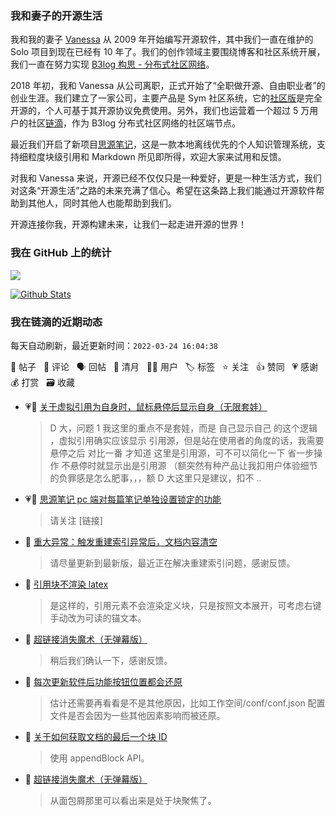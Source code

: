 ### 我和妻子的开源生活

我和我的妻子 [Vanessa](https://github.com/Vanessa219) 从 2009 年开始编写开源软件，其中我们一直在维护的 Solo 项目到现在已经有 10 年了。我们的创作领域主要围绕博客和社区系统开展，我们一直在努力实现 [B3log 构思 - 分布式社区网络](https://ld246.com/article/1546941897596)。

2018 年初，我和 Vanessa 从公司离职，正式开始了“全职做开源、自由职业者”的创业生涯。我们建立了一家公司，主要产品是 Sym 社区系统，它的[社区版](https://github.com/88250/symphony)是完全开源的，个人可基于其开源协议免费使用。另外，我们也运营着一个超过 5 万用户的社区[链滴](https://ld246.com)，作为 B3log 分布式社区网络的社区端节点。

最近我们开启了新项目[思源笔记](https://github.com/siyuan-note/siyuan)，这是一款本地离线优先的个人知识管理系统，支持细粒度块级引用和 Markdown 所见即所得，欢迎大家来试用和反馈。

对我和 Vanessa 来说，开源已经不仅仅只是一种爱好，更是一种生活方式，我们对这条“开源生活”之路的未来充满了信心。希望在这条路上我们能通过开源软件帮助到其他人，同时其他人也能帮助到我们。

开源连接你我，开源构建未来，让我们一起走进开源的世界！

### 我在 GitHub 上的统计

<a title="Hits" target="_blank" href="https://github.com/88250/88250"><img src="https://hits.b3log.org/88250/88250.svg"></a>

[![Github Stats](https://github-readme-stats.vercel.app/api?username=88250&theme=tokyonight&show_icons=true)](https://github.com/88250)

<!--events start -->

### 我在链滴的近期动态

每天自动刷新，最近更新时间：`2022-03-24 16:04:38`

📝 帖子 &nbsp; 💬 评论 &nbsp; 🗣 回帖 &nbsp; 🌙 清月 &nbsp; 👨‍💻 用户 &nbsp; 🏷️ 标签 &nbsp; ⭐️ 关注 &nbsp; 👍 赞同 &nbsp; 💗 感谢 &nbsp; 💰 打赏 &nbsp; 🗃 收藏

* 💗💬 [关于虚拟引用为自身时，鼠标悬停后显示自身（无限套娃）](https://ld246.com/article/1648035940040/comment/1648107814929#comments)

  > D 大，问题 1 我这里的重点不是套娃，而是 自己显示自己 的这个逻辑 ，虚拟引用确实应该显示 引用源，但是站在使用者的角度的话，我需要悬停之后 对比一番 才知道 这里是引用源，可不可以简化一下 省一步操作 不悬停时就显示出是引用源 （额突然有种产品让我扣用户体验细节的负罪感是怎么肥事，，，额 D 大这里只是建议，扣不 ..
* 💗💬 [思源笔记 pc 端对每篇笔记单独设置锁定的功能](https://ld246.com/article/1648093014990/comment/1648096854346#comments)

  > 请关注 [链接]
* 💬 [重大异常：触发重建索引异常后，文档内容清空](https://ld246.com/article/1648097836300/comment/1648100739912#comments)

  > 请尽量更新到最新版，最近正在解决重建索引问题，感谢反馈。
* 💬 [引用块不渲染 latex](https://ld246.com/article/1648085003528/comment/1648091238124#comments)

  > 是这样的，引用元素不会渲染定义块，只是按照文本展开，可考虑右键手动改为可读的锚文本。
* 💬 [超链接消失魔术（无弹幕版）](https://ld246.com/article/1648078920304/comment/1648090969728#comments)

  > 稍后我们确认一下，感谢反馈。
* 💬 [每次更新软件后功能按钮位置都会还原](https://ld246.com/article/1647994572248/comment/1648085013867#comments)

  > 估计还需要再看看是不是其他原因，比如工作空间/conf/conf.json 配置文件是否会因为一些其他因素影响而被还原。
* 💬 [关于如何获取文档的最后一个块 ID](https://ld246.com/article/1648080763859/comment/1648082949665#comments)

  > 使用 appendBlock API。
* 💬 [超链接消失魔术（无弹幕版）](https://ld246.com/article/1648078920304/comment/1648082915130#comments)

  > 从面包屑那里可以看出来是处于块聚焦了。


<!--events end -->
